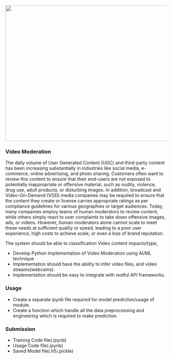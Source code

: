 <img src="https://enhancebusinesssolutions.com/wp-content/uploads/2019/09/broadcast-broadcasting-camcorder-66134-3.jpg" height=425 width=1300>

### Video Moderation 

The daily volume of User Generated Content (UGC) and third-party content has been increasing substantially in industries like social media, e-commerce, online advertising, and photo sharing. Customers often want to review this content to ensure that their end-users are not exposed to potentially inappropriate or offensive material, such as nudity, violence, drug use, adult products, or disturbing images. In addition, broadcast and Video-On-Demand (VOD) media companies may be required to ensure that the content they create or license carries appropriate ratings as per compliance guidelines for various geographies or target audiences. Today, many companies employ teams of human moderators to review content, while others simply react to user complaints to take down offensive images, ads, or videos. However, human moderators alone cannot scale to meet these needs at sufficient quality or speed, leading to a poor user experience, high costs to achieve scale, or even a loss of brand reputation.


The system should be able to classification Video content impacts/type,

* Develop Python Implementation of Video Moderation using AI/ML technique
* Implementation should have the ability to infer video files, and video streams(webcams).
* Implementation should be easy to integrate with restful API frameworks.

### Usage

* Create a separate ipynb file required for model prediction/usage of module.
* Create a function which handle all the data preprocessing and engineering which is required to make prediction.

### Submission

* Training Code file(.ipynb)
* Usage Code file(.ipynb)
* Saved Model file(.h5/.pickle)